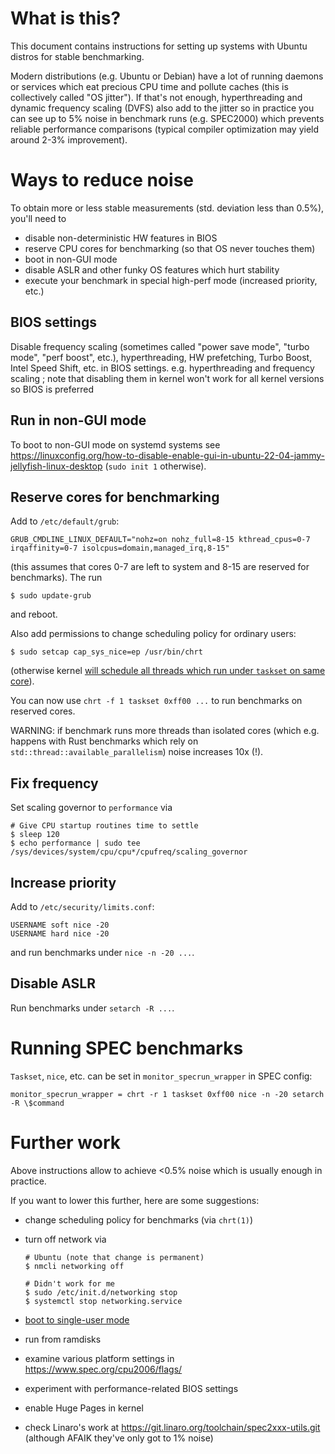 # What is this?

This document contains instructions for setting up systems with Ubuntu distros
for stable benchmarking.

Modern distributions (e.g. Ubuntu or Debian) have a lot of
running daemons or services which eat precious CPU time and pollute caches
(this is collectively called "OS jitter").
If that's not enough, hyperthreading and dynamic frequency scaling (DVFS) also add to the jitter
so in practice you can see up to 5% noise in benchmark runs (e.g. SPEC2000)
which prevents reliable performance comparisons (typical compiler
optimization may yield around 2-3% improvement).

# Ways to reduce noise

To obtain more or less stable measurements (std. deviation less than 0.5%), you'll need to
* disable non-deterministic HW features in BIOS
* reserve CPU cores for benchmarking (so that OS never touches them)
* boot in non-GUI mode
* disable ASLR and other funky OS features which hurt stability
* execute your benchmark in special high-perf mode (increased priority, etc.)

## BIOS settings

Disable frequency scaling (sometimes called "power save mode", "turbo mode", "perf boost", etc.), hyperthreading, HW prefetching, Turbo Boost, Intel Speed Shift, etc. in BIOS settings.
 e.g. hyperthreading and frequency scaling ; note that disabling them in kernel won't work for all kernel versions so BIOS is preferred

## Run in non-GUI mode

To boot to non-GUI mode on systemd systems see https://linuxconfig.org/how-to-disable-enable-gui-in-ubuntu-22-04-jammy-jellyfish-linux-desktop
(`sudo init 1` otherwise).

## Reserve cores for benchmarking

Add to `/etc/default/grub`:
```
GRUB_CMDLINE_LINUX_DEFAULT="nohz=on nohz_full=8-15 kthread_cpus=0-7 irqaffinity=0-7 isolcpus=domain,managed_irq,8-15"
```
(this assumes that cores 0-7 are left to system and 8-15 are reserved for benchmarks).
The run
```
$ sudo update-grub
```
and reboot.

Also add permissions to change scheduling policy for ordinary users:
```
$ sudo setcap cap_sys_nice=ep /usr/bin/chrt
```
(otherwise kernel [will schedule all threads which run under `taskset` on same core](https://serverfault.com/questions/573025/taskset-not-working-over-a-range-of-cores-in-isolcpus)).

You can now use `chrt -f 1 taskset 0xff00 ...` to run benchmarks on reserved cores.

WARNING: if benchmark runs more threads than isolated cores (which e.g. happens
with Rust benchmarks which rely on `std::thread::available_parallelism`)
noise increases 10x (!).

## Fix frequency

Set scaling governor to `performance` via
```
# Give CPU startup routines time to settle
$ sleep 120
$ echo performance | sudo tee /sys/devices/system/cpu/cpu*/cpufreq/scaling_governor
```

## Increase priority

Add to `/etc/security/limits.conf`:
```
USERNAME soft nice -20
USERNAME hard nice -20
```
and run benchmarks under `nice -n -20 ...`.

## Disable ASLR

Run benchmarks under `setarch -R ...`.

# Running SPEC benchmarks

`Taskset`, `nice`, etc. can be set in `monitor_specrun_wrapper` in SPEC config:
```
monitor_specrun_wrapper = chrt -r 1 taskset 0xff00 nice -n -20 setarch -R \$command
```

# Further work

Above instructions allow to achieve <0.5% noise which is usually enough in practice.

If you want to lower this further, here are some suggestions:
* change scheduling policy for benchmarks (via `chrt(1)`)
* turn off network via

    ```
    # Ubuntu (note that change is permanent)
    $ nmcli networking off

    # Didn't work for me
    $ sudo /etc/init.d/networking stop
    $ systemctl stop networking.service
    ```

* [boot to single-user mode](https://askubuntu.com/questions/132965/how-do-i-boot-into-single-user-mode-from-grub)
* run from ramdisks
* examine various platform settings in https://www.spec.org/cpu2006/flags/
* experiment with performance-related BIOS settings
* enable Huge Pages in kernel
* check Linaro's work at https://git.linaro.org/toolchain/spec2xxx-utils.git (although AFAIK they've only got to 1% noise)
